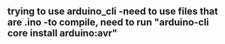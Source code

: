 trying to use arduino_cli
-need to use files that are .ino
-to compile, need to run "arduino-cli core install arduino:avr"
-

